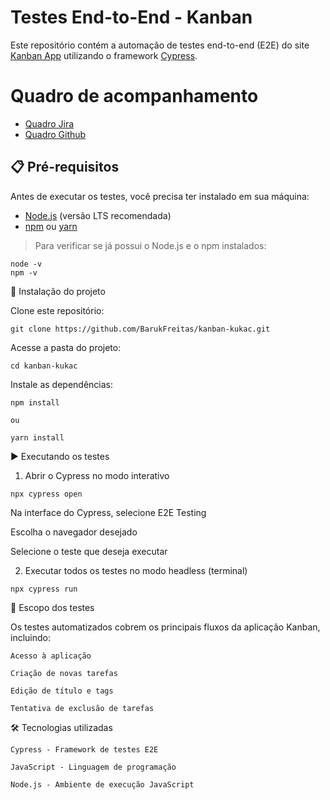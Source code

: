 # Testes End-to-End - Kanban

Este repositório contém a automação de testes end-to-end (E2E) do site [Kanban App](https://kanban-dusky-five.vercel.app/) utilizando o framework [Cypress](https://www.cypress.io/).

# Quadro de acompanhamento

- [Quadro Jira](https://baruk-freitas.atlassian.net/jira/software/projects/DKB/boards/34)
- [Quadro Github](https://github.com/users/BarukFreitas/projects/2/views/1)

## 📋 Pré-requisitos

Antes de executar os testes, você precisa ter instalado em sua máquina:

- [Node.js](https://nodejs.org/) (versão LTS recomendada)
- [npm](https://www.npmjs.com/) ou [yarn](https://yarnpkg.com/)

> Para verificar se já possui o Node.js e o npm instalados:
```
node -v
npm -v
```

🚀 Instalação do projeto

Clone este repositório:

```
git clone https://github.com/BarukFreitas/kanban-kukac.git
```

Acesse a pasta do projeto:

```
cd kanban-kukac
```

Instale as dependências:

```
npm install

ou

yarn install
```

▶️ Executando os testes
1. Abrir o Cypress no modo interativo

```
npx cypress open
```

Na interface do Cypress, selecione E2E Testing

Escolha o navegador desejado

Selecione o teste que deseja executar

2. Executar todos os testes no modo headless (terminal)

```
npx cypress run
```

🧪 Escopo dos testes

Os testes automatizados cobrem os principais fluxos da aplicação Kanban, incluindo:

    Acesso à aplicação

    Criação de novas tarefas

    Edição de título e tags

    Tentativa de exclusão de tarefas

🛠 Tecnologias utilizadas

    Cypress - Framework de testes E2E

    JavaScript - Linguagem de programação

    Node.js - Ambiente de execução JavaScript
